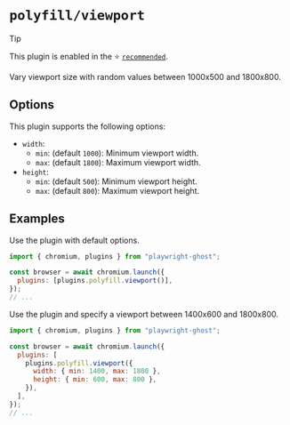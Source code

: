 # `polyfill/viewport`

> [!TIP]
>
> This plugin is enabled in the ⭐ [`recommended`](../recommended.md).

Vary viewport size with random values between 1000x500 and 1800x800.

## Options

This plugin supports the following options:

- `width`:
  - `min`: (default `1000`): Minimum viewport width.
  - `max`: (default `1800`): Maximum viewport width.
- `height`:
  - `min`: (default `500`): Minimum viewport height.
  - `max`: (default `800`): Maximum viewport height.

## Examples

Use the plugin with default options.

```javascript
import { chromium, plugins } from "playwright-ghost";

const browser = await chromium.launch({
  plugins: [plugins.polyfill.viewport()],
});
// ...
```

Use the plugin and specify a viewport between 1400x600 and 1800x800.

```javascript
import { chromium, plugins } from "playwright-ghost";

const browser = await chromium.launch({
  plugins: [
    plugins.polyfill.viewport({
      width: { min: 1400, max: 1800 },
      height: { min: 600, max: 800 },
    }),
  ],
});
// ...
```
